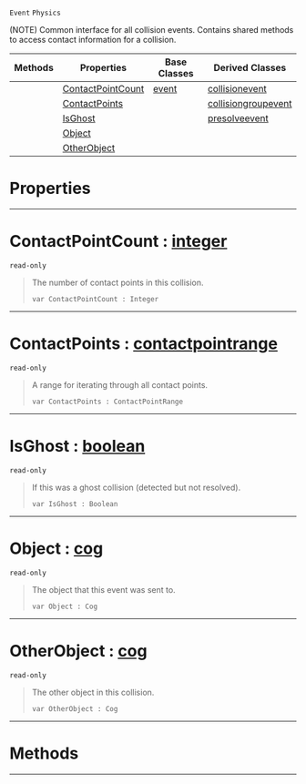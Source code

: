  `Event` `Physics`



(NOTE) Common interface for all collision events. Contains shared methods to access contact information for a collision.

|Methods|Properties|Base Classes|Derived Classes|
|---|---|---|---|
| |[ ContactPointCount](https://plasmaengine.github.io/PlasmaDocs/Plasma1/C++/code_reference/class_reference/basecollisionevent.markdown#contactpointcount-plasma-e)|[event](https://plasmaengine.github.io/PlasmaDocs/Plasma1/C++/code_reference/class_reference/event.markdown)|[collisionevent](https://plasmaengine.github.io/PlasmaDocs/Plasma1/C++/code_reference/class_reference/collisionevent.markdown)|
| |[ ContactPoints](https://plasmaengine.github.io/PlasmaDocs/Plasma1/C++/code_reference/class_reference/basecollisionevent.markdown#contactpoints-plasma-engin)| |[collisiongroupevent](https://plasmaengine.github.io/PlasmaDocs/Plasma1/C++/code_reference/class_reference/collisiongroupevent.markdown)|
| |[ IsGhost](https://plasmaengine.github.io/PlasmaDocs/Plasma1/C++/code_reference/class_reference/basecollisionevent.markdown#isghost-plasma-engine-docu)| |[presolveevent](https://plasmaengine.github.io/PlasmaDocs/Plasma1/C++/code_reference/class_reference/presolveevent.markdown)|
| |[ Object](https://plasmaengine.github.io/PlasmaDocs/Plasma1/C++/code_reference/class_reference/basecollisionevent.markdown#object-plasma-engine-docum)| | |
| |[ OtherObject](https://plasmaengine.github.io/PlasmaDocs/Plasma1/C++/code_reference/class_reference/basecollisionevent.markdown#otherobject-plasma-engine)| | |


 #  Properties


---  
 #  ContactPointCount : [integer](https://plasmaengine.github.io/PlasmaDocs/Plasma1/C++/code_reference/lightning_base_types/integer.markdown)

 `read-only`

> The number of contact points in this collision.
> ``` lang=cpp, name=Lightning
> var ContactPointCount : Integer


---  
 #  ContactPoints : [contactpointrange](https://plasmaengine.github.io/PlasmaDocs/Plasma1/C++/code_reference/class_reference/contactpointrange.markdown)

 `read-only`

> A range for iterating through all contact points.
> ``` lang=cpp, name=Lightning
> var ContactPoints : ContactPointRange


---  
 #  IsGhost : [boolean](https://plasmaengine.github.io/PlasmaDocs/Plasma1/C++/code_reference/lightning_base_types/boolean.markdown)

 `read-only`

> If this was a ghost collision (detected but not resolved).
> ``` lang=cpp, name=Lightning
> var IsGhost : Boolean


---  
 #  Object : [cog](https://plasmaengine.github.io/PlasmaDocs/Plasma1/C++/code_reference/class_reference/cog.markdown)

 `read-only`

> The object that this event was sent to.
> ``` lang=cpp, name=Lightning
> var Object : Cog


---  
 #  OtherObject : [cog](https://plasmaengine.github.io/PlasmaDocs/Plasma1/C++/code_reference/class_reference/cog.markdown)

 `read-only`

> The other object in this collision.
> ``` lang=cpp, name=Lightning
> var OtherObject : Cog


---  
 #  Methods


---  
 

 